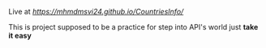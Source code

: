 Live at *https://mhmdmsvi24.github.io/CountriesInfo/*

This is project supposed to be a practice for step into API's world just **take it easy**
